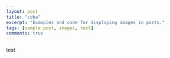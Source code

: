 ```yaml
---
layout: post
title: "coba"
excerpt: "Examples and code for displaying images in posts."
tags: [sample post, images, test]
comments: true
---
```

test
